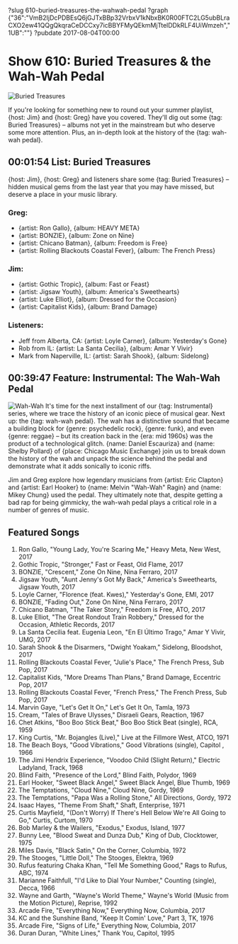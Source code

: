 ?slug 610-buried-treasures-the-wahwah-pedal
?graph {"36":"VmB2IjDcPDBEsQ6jGJTxBBp32VrbxV1kNbxBK0R00FTC2LG5ubBLraCXO2ew41QQgQkqraCeDCCxy7icBBYFMyQEkmMjTtelDDkRLF4UiWmzeh","1UB":""}
?pubdate 2017-08-04T00:00

# Show 610: Buried Treasures & the Wah-Wah Pedal
![Buried Treasures](//static.soundopinions.org/images/2017/buriedtreasure2017.jpg)

If you're looking for something new to round out your summer playlist, {host: Jim} and {host: Greg} have you covered. They'll dig out some {tag: Buried Treasures} – albums not yet in the mainstream but who deserve some more attention. Plus, an in-depth look at the history of the {tag: wah-wah pedal}.



## 00:01:54 List: Buried Treasures

{host: Jim}, {host: Greg} and listeners share some {tag: Buried Treasures} – hidden musical gems from the last year that you may have missed, but deserve a place in your music library.

### Greg:
- {artist: Ron Gallo}, {album: HEAVY META}
- {artist: BONZIE}, {album: Zone on Nine}
- {artist: Chicano Batman}, {album: Freedom is Free}
- {artist: Rolling Blackouts Coastal Fever}, {album: The French Press}

### Jim:
- {artist: Gothic Tropic}, {album: Fast or Feast}
- {artist: Jigsaw Youth}, {album: America's Sweethearts}
- {artist: Luke Elliot}, {album: Dressed for the Occasion}
- {artist: Capitalist Kids}, {album: Brand Damage}

### Listeners:
- Jeff from Alberta, CA: {artist: Loyle Carner}, {album: Yesterday's Gone}
- Rob from IL: {artist: La Santa Cecilia}, {album: Amar Y Vivir}
- Mark from Naperville, IL: {artist: Sarah Shook}, {album: Sidelong}

## 00:39:47 Feature: Instrumental: The Wah-Wah Pedal
![Wah-Wah](//static.soundopinions.org/assets/610/1UB0.jpg)
It's time for the next installment of our {tag: Instrumental} series, where we trace  the history of an iconic piece of musical gear. Next up: the {tag: wah-wah pedal}. The wah has a distinctive sound that became a building block for {genre: psychedelic rock}, {genre: funk}, and even {genre: reggae} – but its creation back in the {era: mid 1960s} was the product of a technological glitch. {name: Daniel Escauriza} and {name: Shelby Pollard} of {place: Chicago Music Exchange} join us to break down the history of the wah and unpack the science behind the pedal and demonstrate what it adds sonically to iconic riffs.

Jim and Greg explore how legendary musicians from {artist: Eric Clapton} and {artist: Earl Hooker} to {name: Melvin "Wah-Wah" Ragin} and {name: Mikey Chung} used the pedal. They ultimately note that, despite getting a bad rap for being gimmicky, the wah-wah pedal plays a critical role in a number of genres of music.


## Featured Songs

1. Ron Gallo, "Young Lady, You're Scaring Me," Heavy Meta, New West, 2017
1. Gothic Tropic, "Stronger," Fast or Feast, Old Flame, 2017
1. BONZIE, "Crescent," Zone On Nine, Nina Ferraro, 2017
1. Jigsaw Youth, "Aunt Jenny's Got My Back," America's Sweethearts, Jigsaw Youth, 2017
1. Loyle Carner, "Florence (feat. Kwes)," Yesterday's Gone, EMI, 2017
1. BONZIE, "Fading Out," Zone On Nine, Nina Ferraro, 2017
1. Chicano Batman, "The Taker Story," Freedom is Free, ATO, 2017
1. Luke Elliot, "The Great Rondout Train Robbery," Dressed for the Occasion, Athletic Records, 2017
1. La Santa Cecilia feat. Eugenia Leon, "En El Último Trago," Amar Y Vivir, UMG, 2017
1. Sarah Shook & the Disarmers, "Dwight Yoakam," Sidelong, Bloodshot, 2017
1. Rolling Blackouts Coastal Fever, "Julie's Place," The French Press, Sub Pop, 2017
1. Capitalist Kids, "More Dreams Than Plans," Brand Damage, Eccentric Pop, 2017
1. Rolling Blackouts Coastal Fever, "French Press," The French Press, Sub Pop, 2017
1. Marvin Gaye, "Let's Get It On," Let's Get It On, Tamla, 1973
1. Cream, "Tales of Brave Ulysses," Disraeli Gears, Reaction, 1967
1. Chet Atkins, "Boo Boo Stick Beat," Boo Boo Stick Beat (single), RCA, 1959
1. King Curtis, "Mr. Bojangles (Live)," Live at the Fillmore West, ATCO, 1971
1. The Beach Boys, "Good Vibrations," Good Vibrations (single), Capitol , 1966
1. The Jimi Hendrix Experience, "Voodoo Child (Slight Return)," Electric Ladyland, Track, 1968
1. Blind Faith, "Presence of the Lord," Blind Faith, Polydor, 1969
1. Earl Hooker, "Sweet Black Angel," Sweet Black Angel, Blue Thumb, 1969
1. The Temptations, "Cloud Nine," Cloud Nine, Gordy, 1969
1. The Temptations, "Papa Was a Rolling Stone," All Directions, Gordy, 1972
1. Isaac Hayes, "Theme From Shaft," Shaft, Enterprise, 1971
1. Curtis Mayfield, "(Don't Worry) If There's Hell Below We're All Going to Go," Curtis, Curtom, 1970
1. Bob Marley & the Wailers, "Exodus," Exodus, Island, 1977
1. Bunny Lee, "Blood Sweat and Dunza Dub," King of Dub, Clocktower, 1975
1. Miles Davis, "Black Satin," On the Corner, Columbia, 1972
1. The Stooges, "Little Doll," The Stooges, Elektra, 1969
1. Rufus featuring Chaka Khan, "Tell Me Something Good," Rags to Rufus, ABC, 1974
1. Marianne Faithfull, "I'd Like to Dial Your Number," Counting (single), Decca, 1966
1. Wayne and Garth, "Wayne's World Theme," Wayne's World (Music from the Motion Picture), Reprise, 1992
1. Arcade Fire, "Everything Now," Everything Now, Columbia, 2017
1. KC and the Sunshine Band, "Keep It Comin' Love," Part 3, TK, 1976
1. Arcade Fire, "Signs of Life," Everything Now, Columbia, 2017
1. Duran Duran, "White Lines," Thank You, Capitol, 1995